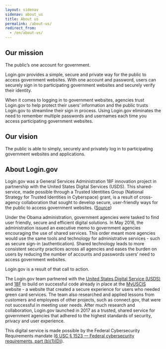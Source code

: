 ```yaml
---
layout: sidenav
sidenav: about_us
title: About us
permalink: /about-us/
redirect_from:
  - /en/about-us/
---
```

## Our mission

The public’s one account for government.

Login.gov provides a simple, secure and private way for the public to access government websites. With one account and password, users can securely sign in to participating government websites and securely verify their identity.

When it comes to logging in to government websites, agencies trust Login.gov to help protect their users’ information and the public trusts Login.gov to streamline their sign in process. Using Login.gov eliminates the need to remember multiple passwords and usernames each time you access participating government websites.

## Our vision

The public is able to simply, securely and privately log in to participating government websites and applications.

## About Login.gov 

Login.gov was a General Services Administration 18F innovation project in partnership with the United States Digital Services (USDS). This shared-service, made possible through a Trusted Identities Group (National Strategy for Trusted Identities in Cyberspace) grant, is a result of cross-agency collaboration that sought to develop secure, user-friendly ways for the public to access government websites. ([Source](https://fcw.com/digital-government/2017/01/logingov-moving-ahead/228515/))

Under the Obama administration, government agencies were tasked to find user friendly, secure and efficient digital solutions. In May 2016, the administration issued an executive memo to government agencies encouraging the use of shared services. This order meant more agencies would use the same tools and technology for administrative services - such as secure sign-in (authentication). Shared technology leads to more consistent security practices across all agencies and eases the burden on users by reducing the number of accounts and passwords users’ need to access government websites. 

Login.gov is a result of that call to action.

The Login.gov team partnered with the [United States Digital Service (USDS)](https://www.usds.gov/) and [18F](https://18f.gsa.gov/) to build on successful code already in place at the [MyUSCIS](https://my.uscis.gov/) website - a website that created a secure experience for users who needed green card services. The team also researched and applied lessons from customers and employees of other projects, such as connect.gov, that were not successful in meeting user needs. After much research and collaboration, Login.gov launched in 2017 as a trusted, shared service for government agencies that adhered to the highest standards of security, privacy and user experience. 

This digital service is made possible by the Federal Cybersecurity Requirements mandate ([6 USC § 1523 — Federal cybersecurity requirements, part (b)(1)(D)](https://uscode.house.gov/view.xhtml?req=6+USC+1523:+Federal+cybersecurity+requirements)).

